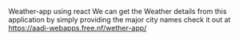 Weather-app using react 
We can get the Weather details from this application by simply providing the major city names 
check it out at https://aadi-webapps.free.nf/wether-app/
